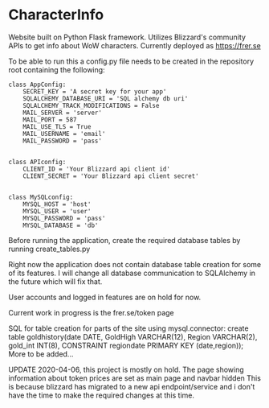 # CharacterInfo
Website built on Python Flask framework. Utilizes Blizzard's community APIs to get info about WoW characters.
Currently deployed as https://frer.se

To be able to run this a config.py file needs to be created in the repository root containing the following:
```
class AppConfig:
    SECRET_KEY = 'A secret key for your app'
    SQLALCHEMY_DATABASE_URI = 'SQL alchemy db uri'
    SQLALCHEMY_TRACK_MODIFICATIONS = False
    MAIL_SERVER = 'server'
    MAIL_PORT = 587
    MAIL_USE_TLS = True
    MAIL_USERNAME = 'email'
    MAIL_PASSWORD = 'pass'


class APIconfig:
    CLIENT_ID = 'Your Blizzard api client id'
    CLIENT_SECRET = 'Your Blizzard api client secret'


class MySQLconfig:
    MYSQL_HOST = 'host'
    MYSQL_USER = 'user'
    MYSQL_PASSWORD = 'pass'
    MYSQL_DATABASE = 'db'
```
Before running the application, create the required database tables by running create_tables.py

Right now the application does not contain database table creation for some of its features.
I will change all database communication to SQLAlchemy in the future which will fix that.

User accounts and logged in features are on hold for now.

Current work in progress is the frer.se/token page

SQL for table creation for parts of the site using mysql.connector:
create table goldhistory(date DATE, GoldHigh VARCHAR(12), Region VARCHAR(2), gold_int INT(8), CONSTRAINT regiondate PRIMARY KEY (date,region));
More to be added...

UPDATE 2020-04-06, this project is mostly on hold. The page showing information about token prices are set as main page and navbar hidden
This is because blizzard has migrated to a new api endpoint/service and i don't have the time to make the required changes at this time.